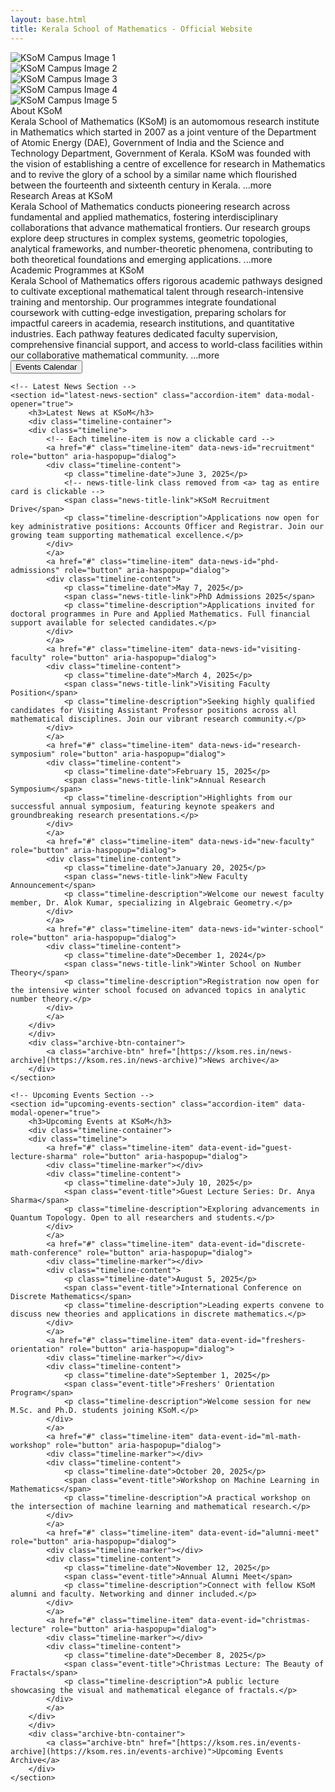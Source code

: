 ```yaml
---
layout: base.html
title: Kerala School of Mathematics - Official Website
---
```

<!-- KSoM Campus Slideshow -->
<div id="campus-photos-section" class="top-image slideshow-container" data-slideshow-id="mainCampus">
    <div class="mySlides fade">
        <img src="/Images/Main/Image-1.webp"  onerror="this.onerror=null;this.src='https://placehold.co/1200x350/ADAFC8/ffffff?text=KSoM+Campus+1';" alt="KSoM Campus Image 1" />
    </div>
    <div class="mySlides fade">
        <img src="/Images/Main/Image-2.webp" loading="lazy" onerror="this.onerror=null;this.src='https://placehold.co/1200x350/ADAFC8/ffffff?text=KSoM+Campus+2';" alt="KSoM Campus Image 2" />
    </div>
    <div class="mySlides fade">
        <img src="/Images/Main/Image-3.webp"  loading="lazy" onerror="this.onerror=null;this.src='https://placehold.co/1200x350/ADAFC8/ffffff?text=KSoM+Campus+3';" alt="KSoM Campus Image 3" />
    </div>
    <div class="mySlides fade">
        <img src="/Images/Main/Image-4.webp"  loading="lazy" onerror="this.onerror=null;this.src='https://placehold.co/1200x350/ADAFC8/ffffff?text=KSoM+Campus+4';" alt="KSoM Campus Image 4" />
    </div>
    <div class="mySlides fade">
        <img src="/Images/Main/Image-5.webp"  loading="lazy" onerror="this.onerror=null;this.src='https://placehold.co/1200x350/ADAFC8/ffffff?text=KSoM+Campus+5';" alt="KSoM Campus Image 5" />
    </div>
    <div class="overlay-text">
    </div>
</div>

<!-- About KSoM Section -->
<section id="about-ksom-section" class="accordion-item" data-accordion-id="aboutKSoM" data-learn-more-url="[https://ksom.res.in/about](https://ksom.res.in/about)" data-modal-opener="true">
    <div class="accordion-header" role="button" tabindex="0" aria-haspopup="dialog" aria-label="Open details about About KSoM" aria-expanded="false" aria-controls="accordion-content-aboutKSoM">About KSoM</div>
    <div class="accordion-snippet">
      Kerala School of Mathematics (KSoM) is an automomous research institute in Mathematics which started in 2007 as a joint venture of the Department of Atomic Energy (DAE), Government of India and the Science and Technology Department, Government of Kerala. KSoM was founded with the vision of establishing a centre of excellence for research in Mathematics and to revive the glory of a school by a similar name which flourished between the fourteenth and sixteenth century in Kerala.<span class="snippet-more-indicator"> ...more</span>
    </div>
    <div class="accordion-content" style="display: none;" id="accordion-content-aboutKSoM">
      <p><strong>Kerala School of Mathematics (KSoM)</strong> is an advanced research institute in Mathematics which started in 2007 as a joint venture of the Department of Atomic Energy (DAE), Government of India and the Science and Technology Department, Government of Kerala. KSoM was founded with the vision of establishing a centre of excellence for research in Mathematics and to revive the glory of a school by a similar name which which flourished between the fourteenth and sixteenth century in Kerala.</p>
      <p>The main objective of Kerala School of Mathematics is conduct of high quality Mathematical Research. Our mission is to create a vibrant academic environment that promotes cutting-edge research, nurtures young mathematicians, and contributes significantly to the global mathematical community.</p>
      <p>Our faculty members actively engage in diverse fields of mathematics, pushing the boundaries of knowledge and inspiring the next generation of scholars. We offer various academic programs including Integrated M.Sc.-Ph.D., Ph.D. Programme, and Postdoctoral Fellowships, designed to provide comprehensive theoretical knowledge and and practical research experience.</p>
      <p>KSoM also hosts numerous research activities such as the Mathematics Colloquium, specialized seminar series, international conferences, and intensive workshops, fostering a dynamic and collaborative research environment.</p>
      <p>Beyond academic pursuits, KSoM is deeply committed to outreach, offering programs like the Summer Workshop in Mathematics (SWIM), Glimpses into Mathematics, and School Mathematics Enrichment Day, aimed at promoting mathematical literacy and passion among students at various levels across Kerala and India.</p>
    </div>
</section>

<!-- Left Main Content Column (60% width) -->
<div class="left-accordion-col-wrapper">
    <!-- Research Areas Section -->
    <section id="research-areas-section" class="accordion-item" data-accordion-id="researchAreas" data-learn-more-url="[https://ksom.res.in/research](https://ksom.res.in/research)" data-modal-opener="true">
        <div class="accordion-header" role="button" tabindex="0" aria-haspopup="dialog" aria-label="Open details about Research Areas at KSoM" aria-expanded="false" aria-controls="accordion-content-researchAreas">Research Areas at KSoM</div>
        <div class="accordion-snippet">
        Kerala School of Mathematics conducts pioneering research across fundamental and applied mathematics, fostering interdisciplinary collaborations that advance mathematical frontiers. Our research groups explore deep structures in complex systems, geometric topologies, analytical frameworks, and number-theoretic phenomena, contributing to both theoretical foundations and emerging applications.<span class="snippet-more-indicator"> ...more</span>
        </div>
        <div class="accordion-content" style="display: none;" id="accordion-content-researchAreas">
        <p>Kerala School of Mathematics conducts pioneering research across fundamental and applied mathematics, fostering interdisciplinary collaborations that advance mathematical frontiers. Our research groups explore deep structures in complex systems, geometric topologies, analytical frameworks, and number-theoretic phenomena, contributing to both theoretical foundations and emerging applications.</p>

        <div class="modal-research-cards-container">
            <a href="[https://ksom.res.in/research/complex-analysis](https://ksom.res.in/research/complex-analysis)" class="modal-research-card">
                <h3>Complex Analysis Research</h3>
                <p>Our group explores several complex variables as a dynamic area of modern mathematics, focusing on Hörmander's estimates and their impact on the Bers domain (Teichmüller space). We investigate the profound geometric implications of the Kobayashi metric being isometric to the Teichmüller metric. This research bridges complex analysis, Teichmüller theory, and differential geometry, advancing our understanding of intrinsic metrics on complex spaces through interdisciplinary connections with algebra, PDEs, and algebraic geometry.</p>
            </a>
            <a href="[https://ksom.res.in/research/braid-&-mapping-class-groups](https://ksom.res.in/research/braid-&-mapping-class-groups)" class="modal-research-card">
                <h3>Braid Groups & Mapping Class Groups Research</h3>
                <p>We study fundamental structures at the intersection of algebraic topology and geometric group theory, examining relationships between braid groups and mapping class groups. Our work centers on liftability problems and the Birman-Hilden property, which determine when surface homeomorphisms extend to handlebodies. A key focus involves classifying unitary representations of braid groups and analyzing their connections to quantum invariants, linking geometric group theory with representation theory and quantum topology.</p>
            </a>
            <a href="[https://ksom.res.in/research/harmonic-analysis](https://ksom.res.in/research/harmonic-analysis)" class="modal-research-card">
                <h3>Harmonic Analysis Research</h3>
                <p>Our investigations center on harmonic analysis in nilpotent Lie groups and time-frequency methods, connecting classical Fourier analysis with modern operator theory. We explore modulation spaces, Fourier multipliers, twisted convolution operators, and their Lp-Lq boundedness properties. The group also analyzes nonlinear Schrödinger equations with twisted Laplacians, maximal functions along hypersurfaces, and develops Hardy-Sobolev inequalities in non-commutative settings, advancing oscillatory integral techniques for dispersive PDEs.</p>
            </a>
            <a href="[https://ksom.res.in/research/non-commutative-functional-analysis](https://ksom.res.in/research/non-commutative-functional-analysis)" class="modal-research-card">
                <h3>Non-commutative Functional Analysis Research</h3>
                <p>We extend functional analysis to quantum realms through operator algebras and operator spaces, investigating quantum approximation properties and convexity in C*-algebras. Our work focuses on completely bounded approximation, quantum convexity, matricial ranges, and operator system structures. This research bridges abstract functional analysis with quantum information theory, with applications in quantum error correction, quantum channel classification, and geometric analysis of quantum states.</p>
                </a>
                <a href="[https://ksom.res.in/research/analytic-number-theory](https://ksom.res.in/research/analytic-number-theory)" class="modal-research-card">
                    <h3>Analytic Number Theory Research</h3>
                    <p>Our group employs advanced analytic techniques to study prime distributions, multiplicative functions, and L-function special values. We investigate multiple zeta values and their generalizations (including multiple Apéry-like sums), explicit averages beyond classical estimates, Möbius sums with coprimality conditions, and additive number theory extensions. Key work involves the Beurling-Selberg function's applications to prime number theory and developing new methods for bounding multiple zeta value tails, connecting analytic techniques with combinatorial structures.</p>
                </a>
            </div>
            <p>Collaborative Environment<br/>Our research thrives through synergistic partnerships between faculty, postdoctoral researchers, and doctoral students. This collaborative ecosystem combines rigorous theoretical inquiry and computational approaches, positioning KSoM at the forefront of mathematical discovery while training next-generation mathematicians.</p>
            </div>
    </section>

    <!-- Academic & Research Activities Section -->
<section id="academic-activities-section" class="accordion-item" data-accordion-id="academicResearchActivities" data-learn-more-url="https://ksom.res.in/activities" data-modal-opener="true">
    <div class="accordion-header" role="button" tabindex="0" aria-haspopup="dialog" aria-label="Open details about Academic & Research Activities at KSoM" aria-expanded="false" aria-controls="accordion-content-academicResearchActivities">Academic & Research Activities at KSoM</div>
    <div class="accordion-snippet">
    <!-- Slideshow container -->
    <div class="slideshow-container" data-slideshow-id="academicActivities">
        <div class="mySlides fade">
            <img src="/Images/Activities/Image-1.jpg" width="600" height="350" onerror="this.onerror=null;this.src='https://placehold.co/600x350/F0F8FF/333333?text=Activity+Image+1';" alt="Academic & Research Activities 1">
        </div>
        <div class="mySlides fade">
            <img src="/Images/Activities/Image-2.jpg" width="600" height="350" loading="lazy" onerror="this.onerror=null;this.src='https://placehold.co/600x350/E6E6FA/333333?text=Activity+Image+2';" alt="Academic & Research Activities 2">
        </div>
        <div class="mySlides fade">
            <img src="/Images/Activities/Image-3.jpg" width="600" height="350" loading="lazy" onerror="this.onerror=null;this.src='https://placehold.co/600x350/F5F5DC/333333?text=Activity+Image+3';" alt="Academic & Research Activities 3">
        </div>
        <div class="mySlides fade">
            <img src="/Images/Activities/Image-4.jpg" width="600" height="350" loading="lazy" onerror="this.onerror=null;this.src='https://placehold.co/600x350/FFE4E1/333333?text=Activity+Image+4';" alt="Academic & Research Activities 4">
        </div>
        <div class="mySlides fade">
            <img src="/Images/Activities/Image-5.jpg" width="600" height="350" loading="lazy" onerror="this.onerror=null;this.src='https://placehold.co/600x350/AFEEEE/333333?text=Activity+Image+5';" alt="Academic & Research Activities 5">
        </div>
    </div>
    <p>Kerala School of Mathematics fosters a vibrant intellectual ecosystem through diverse academic programming that complements formal curriculum and research. These activities facilitate knowledge exchange, professional development, and scholarly collaboration, enriching our academic community while connecting with global mathematical networks.<span class="snippet-more-indicator"> ...more</span></p>
    </div>
    <div class="accordion-content" style="display: none;" id="accordion-content-academicResearchActivities">
    <p>Kerala School of Mathematics fosters a vibrant intellectual ecosystem through diverse academic programming that complements formal curriculum and research. These activities facilitate knowledge exchange, professional development, and scholarly collaboration, enriching our academic community while connecting with mathematical networks.</p>
    <div class="modal-research-cards-container">
        <a href="https://ksom.res.in/activities/colloquium" class="modal-research-card">
            <h3>Mathematics Colloquium</h3>
            <p>Features regular presentations by distinguished visiting mathematicians, showcasing frontier research across pure and applied mathematics. These talks provide comprehensive overviews of emerging fields while stimulating interdisciplinary dialogue among researchers at all career stages.</p>
        </a>
        <a href="https://ksom.res.in/activities/seminar-series" class="modal-research-card">
            <h3>Specialized Seminar Series</h3>
            <p>Offers focused forums for deep exploration of specific mathematical disciplines. Organized by research groups, these sessions include graduate student presentations, paper discussions, and technical workshops that advance collaborative projects and methodological development.</p>
        </a>
        <a href="https://ksom.res.in/activities/conferences" class="modal-research-card">
            <h3>International Conferences</h3>
            <p>Host annual gatherings convening global experts on specialized mathematical themes. These multi-day events feature invited lectures, contributed talks, and poster sessions that disseminate cutting-edge research while fostering new collaborations across institutions.</p>
        </a>
        <a href="https://ksom.res.in/activities/workshops" class="modal-research-card">
            <h3>Research Workshops</h3>
            <p>Conduct intensive focused meetings for collaborative problem-solving and skill development. These shorter, topic-specific gatherings feature working sessions, tutorial lectures, and hands-on training in emerging methodologies, often leading to joint publications and research initiatives.</p>
        </a>
    </div>
    <p>Community Impact<br/>These activities form the intellectual backbone of our research ecosystem, providing crucial platforms for knowledge exchange and professional growth. By integrating undergraduate students through senior faculty in shared learning experiences, we cultivate an inclusive environment that advances both individual scholarship and collective mathematical progress.</p>
    </div>
</section>
</div>

<!-- Right Main Content Column (40% width) -->
<div class="right-accordion-col-wrapper">
    <!-- Academic Programmes Section -->
    <section id="academic-programmes-section" class="accordion-item" data-accordion-id="academicProgrammes" data-learn-more-url="[https://ksom.res.in/programmes](https://ksom.res.in/programmes)" data-modal-opener="true">
        <div class="accordion-header" role="button" tabindex="0" aria-haspopup="dialog" aria-label="Open details about Academic Programmes at KSoM" aria-expanded="false" aria-controls="accordion-content-academicProgrammes">Academic Programmes at KSoM</div>
        <div class="accordion-snippet">
        Kerala School of Mathematics offers rigorous academic pathways designed to cultivate exceptional mathematical talent through research-intensive training and mentorship. Our programmes integrate foundational coursework with cutting-edge investigation, preparing scholars for impactful careers in academia, research institutions, and quantitative industries. Each pathway features dedicated faculty supervision, comprehensive financial support, and access to world-class facilities within our collaborative mathematical community.<span class="snippet-more-indicator"> ...more</span>
        </div>
        <div class="accordion-content" style="display: none;" id="accordion-content-academicProgrammes">
        <p>Kerala School of Mathematics offers rigorous academic pathways designed to cultivate exceptional mathematical talent through research-intensive training and mentorship. Our programmes integrate foundational coursework with cutting-edge investigation, preparing scholars for impactful careers in academia, research institutions, and quantitative industries. Each pathway features dedicated faculty supervision, comprehensive financial support, and access to world-class facilities within our collaborative mathematical community.</p>

        <div class="modal-research-cards-container">
            <a href="[https://ksom.res.in/programmes/integrated-msc-phd](https://ksom.res.in/programmes/integrated-msc-phd)" class="modal-research-card">
                <h3>Integrated M.Sc. - Ph.D. Programme</h3>
                <p>Provides seamless progression from advanced coursework to doctoral research, specializing in Mathematics, Physics, or Theoretical Computer Science. Students receive monthly scholarships, hostel accommodation, and engage in research from the first year, developing strong theoretical foundations through a curriculum that bridges pure and applied mathematics. Admission requires a bachelor's degree with substantial mathematical background and performance in rigorous entrance examinations.</p>
            </a>
            <a href="[https://ksom.res.in/programmes/phd](https://ksom.res.in/programmes/phd)" class="modal-research-card">
                <h3>Ph.D. Programme</h3>
                <p>Offers intensive research immersion in Pure or Applied Mathematics under close faculty mentorship. Spanning approximately five years, scholars transition from specialized coursework to original dissertation work on frontier mathematical problems, supported by fellowships, travel grants for conferences, and teaching opportunities. This programme cultivates independent research capabilities while fostering academic networking through seminars and collaborations with international experts.</p>
                </a>
            <a href="[https://ksom.res.in/programmes/postdoc](https://ksom.res.in/programmes/postdoc)" class="modal-research-card">
                <h3>Postdoctoral Fellowships</h3>
                <p>Provides opportunities for recent PhD graduates to pursue independent research in a collaborative environment. Fellows receive competitive stipends, research grants, and access to all institute resources, preparing them for leadership roles in academia and industry.</p>
            </a>
            </div>
            <p>Scholarly Environment<br/>All programmes emphasize collaborative learning through weekly research seminars, specialized workshops, and annual conferences that connect students with global mathematical leaders. Our selective admission process identifies exceptional talent while maintaining small cohort sizes that ensure personalized guidance. This supportive ecosystem enables scholars to contribute meaningfully to mathematical knowledge while developing as versatile researchers equipped to address complex scientific challenges.</p>
            </div>
    </section>

    <!-- Outreach Section -->
    <section id="outreach-section" class="accordion-item" data-accordion-id="outreachActivities" data-learn-more-url="[https://ksom.res.in/outreach](https://ksom.res.in/outreach)" data-modal-opener="true">
        <div class="accordion-header" role="button" tabindex="0" aria-haspopup="dialog" aria-label="Open details about Outreach Activities" aria-expanded="false" aria-controls="accordion-content-outreachActivities">Outreach Activities</div>
        <div class="accordion-snippet">
            Kerala School of Mathematics is deeply committed to outreach, offering programs like the Summer Workshop in Mathematics (SWIM), Glimpses into Mathematics, and School Mathematics Enrichment Day, aimed at promoting mathematical literacy and passion among students at various levels across Kerala and India.<span class="snippet-more-indicator"> ...more</span>
        </div>
        <div class="accordion-content" style="display: none;" id="accordion-content-outreachActivities">
            <p>Kerala School of Mathematics is deeply committed to outreach, offering programs like the Summer Workshop in Mathematics (SWIM), Glimpses into Mathematics, and School Mathematics Enrichment Day, aimed at promoting mathematical literacy and passion among students at various levels across Kerala and India.</p>
            <div class="modal-research-cards-container">
                <a href="[https://ksom.res.in/outreach/swim](https://ksom.res.in/outreach/swim)" class="modal-research-card">
                    <h3>Summer Workshop in Mathematics (SWIM)</h3>
                    <p>An intensive program for undergraduate students, providing them with exposure to advanced mathematical topics and research methodologies, fostering a deeper understanding and interest in research.</p>
                </a>
                <a href="[https://ksom.res.in/outreach/glimpses](https://ksom.res.in/outreach/glimpses)" class="modal-research-card">
                    <h3>Glimpses into Mathematics</h3>
                    <p>A series of public lectures and interactive sessions that showcase the beauty, power, and practical applications of mathematics to a broad audience, including students and and the general public.</p>
                </a>
                <a href="[https://ksom.res.in/outreach/enrichment-day](https://ksom.res.in/outreach/enrichment-day)" class="modal-research-card">
                    <h3>School Enrichment Day</h3>
                    <p>An engaging program designed for high school students, featuring hands-on activities, problem-solving challenges, and inspiring talks to spark their interest in pursuing higher education in mathematics and related fields.</p>
                </a>
            </div>
            <p><strong>Impact and Reach</strong><br/>Our outreach annually engages a large number of participants through strategic partnerships with schools, universities, and scientific organizations. These efforts strengthen mathematical foundations across Kerala while creating inclusive pathways to advanced study, particularly through early interventions that inspire underrepresented groups to pursue mathematical careers.</p>
        </div>
    </section>
</div>

<!-- Sidebar Content (holds Latest News, Calendar, Upcoming Events for vertical stacking) -->
<div class="sidebar-container">
    <!-- Calendar Section - MOVED TO THE TOP OF SIDEBAR-CONTAINER FOR MOBILE ORDERING -->
    <section id="calendar-section" class="fancy-calendar-button-container">
        <button id="events-calendar-button" class="fancy-calendar-button" aria-label="Open Events Calendar" aria-haspopup="dialog">
            <span class="button-text">Events Calendar</span>
        </button>
    </section>

    <!-- Latest News Section -->
    <section id="latest-news-section" class="accordion-item" data-modal-opener="true">
        <h3>Latest News at KSoM</h3>
        <div class="timeline-container">
        <div class="timeline">
            <!-- Each timeline-item is now a clickable card -->
            <a href="#" class="timeline-item" data-news-id="recruitment" role="button" aria-haspopup="dialog">
            <div class="timeline-content">
                <p class="timeline-date">June 3, 2025</p>
                <!-- news-title-link class removed from <a> tag as entire card is clickable -->
                <span class="news-title-link">KSoM Recruitment Drive</span>
                <p class="timeline-description">Applications now open for key administrative positions: Accounts Officer and Registrar. Join our growing team supporting mathematical excellence.</p>
            </div>
            </a>
            <a href="#" class="timeline-item" data-news-id="phd-admissions" role="button" aria-haspopup="dialog">
            <div class="timeline-content">
                <p class="timeline-date">May 7, 2025</p>
                <span class="news-title-link">PhD Admissions 2025</span>
                <p class="timeline-description">Applications invited for doctoral programmes in Pure and Applied Mathematics. Full financial support available for selected candidates.</p>
            </div>
            </a>
            <a href="#" class="timeline-item" data-news-id="visiting-faculty" role="button" aria-haspopup="dialog">
            <div class="timeline-content">
                <p class="timeline-date">March 4, 2025</p>
                <span class="news-title-link">Visiting Faculty Position</span>
                <p class="timeline-description">Seeking highly qualified candidates for Visiting Assistant Professor positions across all mathematical disciplines. Join our vibrant research community.</p>
            </div>
            </a>
            <a href="#" class="timeline-item" data-news-id="research-symposium" role="button" aria-haspopup="dialog">
            <div class="timeline-content">
                <p class="timeline-date">February 15, 2025</p>
                <span class="news-title-link">Annual Research Symposium</span>
                <p class="timeline-description">Highlights from our successful annual symposium, featuring keynote speakers and groundbreaking research presentations.</p>
            </div>
            </a>
            <a href="#" class="timeline-item" data-news-id="new-faculty" role="button" aria-haspopup="dialog">
            <div class="timeline-content">
                <p class="timeline-date">January 20, 2025</p>
                <span class="news-title-link">New Faculty Announcement</span>
                <p class="timeline-description">Welcome our newest faculty member, Dr. Alok Kumar, specializing in Algebraic Geometry.</p>
            </div>
            </a>
            <a href="#" class="timeline-item" data-news-id="winter-school" role="button" aria-haspopup="dialog">
            <div class="timeline-content">
                <p class="timeline-date">December 1, 2024</p>
                <span class="news-title-link">Winter School on Number Theory</span>
                <p class="timeline-description">Registration now open for the intensive winter school focused on advanced topics in analytic number theory.</p>
            </div>
            </a>
        </div>
        </div>
        <div class="archive-btn-container">
            <a class="archive-btn" href="[https://ksom.res.in/news-archive](https://ksom.res.in/news-archive)">News archive</a>
        </div>
    </section>

    <!-- Upcoming Events Section -->
    <section id="upcoming-events-section" class="accordion-item" data-modal-opener="true">
        <h3>Upcoming Events at KSoM</h3>
        <div class="timeline-container">
        <div class="timeline">
            <a href="#" class="timeline-item" data-event-id="guest-lecture-sharma" role="button" aria-haspopup="dialog">
            <div class="timeline-marker"></div>
            <div class="timeline-content">
                <p class="timeline-date">July 10, 2025</p>
                <span class="event-title">Guest Lecture Series: Dr. Anya Sharma</span>
                <p class="timeline-description">Exploring advancements in Quantum Topology. Open to all researchers and students.</p>
            </div>
            </a>
            <a href="#" class="timeline-item" data-event-id="discrete-math-conference" role="button" aria-haspopup="dialog">
            <div class="timeline-marker"></div>
            <div class="timeline-content">
                <p class="timeline-date">August 5, 2025</p>
                <span class="event-title">International Conference on Discrete Mathematics</span>
                <p class="timeline-description">Leading experts convene to discuss new theories and applications in discrete mathematics.</p>
            </div>
            </a>
            <a href="#" class="timeline-item" data-event-id="freshers-orientation" role="button" aria-haspopup="dialog">
            <div class="timeline-marker"></div>
            <div class="timeline-content">
                <p class="timeline-date">September 1, 2025</p>
                <span class="event-title">Freshers' Orientation Program</span>
                <p class="timeline-description">Welcome session for new M.Sc. and Ph.D. students joining KSoM.</p>
            </div>
            </a>
            <a href="#" class="timeline-item" data-event-id="ml-math-workshop" role="button" aria-haspopup="dialog">
            <div class="timeline-marker"></div>
            <div class="timeline-content">
                <p class="timeline-date">October 20, 2025</p>
                <span class="event-title">Workshop on Machine Learning in Mathematics</span>
                <p class="timeline-description">A practical workshop on the intersection of machine learning and mathematical research.</p>
            </div>
            </a>
            <a href="#" class="timeline-item" data-event-id="alumni-meet" role="button" aria-haspopup="dialog">
            <div class="timeline-marker"></div>
            <div class="timeline-content">
                <p class="timeline-date">November 12, 2025</p>
                <span class="event-title">Annual Alumni Meet</span>
                <p class="timeline-description">Connect with fellow KSoM alumni and faculty. Networking and dinner included.</p>
            </div>
            </a>
            <a href="#" class="timeline-item" data-event-id="christmas-lecture" role="button" aria-haspopup="dialog">
            <div class="timeline-marker"></div>
            <div class="timeline-content">
                <p class="timeline-date">December 8, 2025</p>
                <span class="event-title">Christmas Lecture: The Beauty of Fractals</span>
                <p class="timeline-description">A public lecture showcasing the visual and mathematical elegance of fractals.</p>
            </div>
            </a>
        </div>
        </div>
        <div class="archive-btn-container">
            <a class="archive-btn" href="[https://ksom.res.in/events-archive](https://ksom.res.in/events-archive)">Upcoming Events Archive</a>
        </div>
    </section>
</div>

